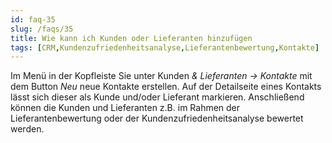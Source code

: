 ```yaml
---
id: faq-35
slug: /faqs/35
title: Wie kann ich Kunden oder Lieferanten hinzufügen
tags: [CRM,Kundenzufriedenheitsanalyse,Lieferantenbewertung,Kontakte]
---
```



Im Menü in der Kopfleiste Sie unter Kunden *& Lieferanten -> Kontakte* mit dem Button *Neu* neue Kontakte erstellen. Auf der Detailseite eines Kontakts lässt sich dieser als Kunde und/oder Lieferant markieren. Anschließend können die Kunden und Lieferanten z.B. im Rahmen der Lieferantenbewertung oder der Kundenzufriedenheitsanalyse bewertet werden. 

